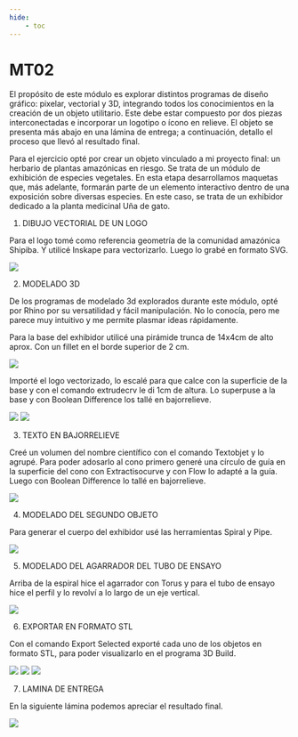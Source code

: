 ```yaml
---
hide:
    - toc
---
```


# MT02

El propósito de este módulo es explorar distintos programas de diseño gráfico: pixelar, vectorial y 3D, integrando todos los conocimientos en la creación de un objeto utilitario. Este debe estar compuesto por dos piezas interconectadas e incorporar un logotipo o ícono en relieve. El objeto se presenta más abajo en una lámina de entrega; a continuación, detallo el proceso que llevó al resultado final.
 
Para el ejercicio opté por crear un objeto vinculado a mi proyecto final: un herbario de plantas amazónicas en riesgo. Se trata de un módulo de exhibición de especies vegetales. En esta etapa desarrollamos maquetas que, más adelante, formarán parte de un elemento interactivo dentro de una exposición sobre diversas especies. En este caso, se trata de un exhibidor dedicado a la planta medicinal Uña de gato.


1.	DIBUJO VECTORIAL DE UN LOGO

Para el logo tomé como referencia geometría de la comunidad amazónica Shipiba. Y utilicé Inskape para vectorizarlo. Luego lo grabé en formato SVG.

![](../images/MT02/1%20inkscape.jpg)


2.	MODELADO 3D

De los programas de modelado 3d explorados durante este módulo, opté por Rhino por su versatilidad y fácil manipulación. No lo conocía, pero me parece muy intuitivo y me permite plasmar ideas rápidamente. 
 
Para la base del exhibidor utilicé una pirámide trunca de 14x4cm de alto aprox. Con un fillet en el borde superior de 2 cm.


![](../images/MT02/2%20base.jpg)

Importé el logo vectorizado, lo escalé para que calce con la superficie de la base y con el comando extrudecrv le di 1cm de altura. Lo superpuse a la base y con Boolean Difference los tallé en bajorrelieve.

![](../images/MT02/3%20base.jpg)
![](../images/MT02/4%20base.jpg)


3.	TEXTO EN BAJORRELIEVE

Creé un volumen del nombre científico con el comando Textobjet y lo agrupé. Para poder adosarlo al cono primero generé una círculo de guía en la superficie del cono con Extractisocurve y con Flow lo adapté a la guía. Luego con Boolean Difference lo tallé en bajorrelieve.

![](../images/MT02/5%20texto.jpg)


4.	MODELADO DEL SEGUNDO OBJETO

Para generar el cuerpo del exhibidor usé las herramientas Spiral y Pipe.

![](../images/MT02/6%20espiral.jpg)


5.	MODELADO DEL AGARRADOR DEL TUBO DE ENSAYO

Arriba de la espiral hice el agarrador con Torus y para el tubo de ensayo hice el perfil y lo revolví a lo largo de un eje vertical.

![](../images/MT02/7%20agarrador.jpg)


6.	EXPORTAR EN FORMATO STL

Con el comando Export Selected exporté cada uno de los objetos en formato STL, para poder visualizarlo en el programa 3D Build.

![](../images/MT02/8%20stl%20base.jpg)
![](../images/MT02/9%20STL%20AGARRADOR.jpg)
![](../images/MT02/10%20STL%20TUBO.jpg)


7. LAMINA DE ENTREGA

En la siguiente lámina podemos apreciar el resultado final.

![](../images/MT02/11%20LAMINA%20A3.jpg)